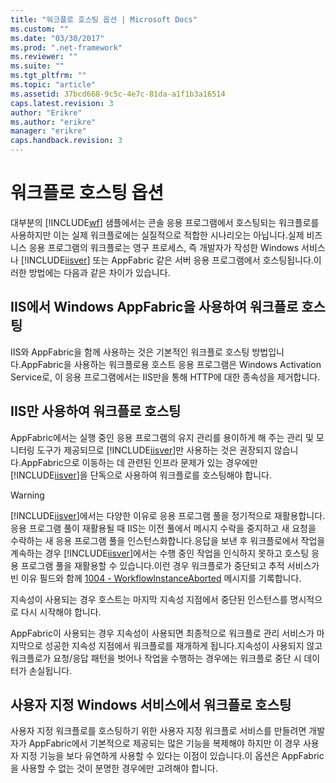 ```yaml
---
title: "워크플로 호스팅 옵션 | Microsoft Docs"
ms.custom: ""
ms.date: "03/30/2017"
ms.prod: ".net-framework"
ms.reviewer: ""
ms.suite: ""
ms.tgt_pltfrm: ""
ms.topic: "article"
ms.assetid: 37bcd668-9c5c-4e7c-81da-a1f1b3a16514
caps.latest.revision: 3
author: "Erikre"
ms.author: "erikre"
manager: "erikre"
caps.handback.revision: 3
---
```

# 워크플로 호스팅 옵션
대부분의 [!INCLUDE[wf](../../../includes/wf-md.md)] 샘플에서는 콘솔 응용 프로그램에서 호스팅되는 워크플로를 사용하지만 이는 실제 워크플로에는 실질적으로 적합한 시나리오는 아닙니다.실제 비즈니스 응용 프로그램의 워크플로는 영구 프로세스, 즉 개발자가 작성한 Windows 서비스나 [!INCLUDE[iisver](../../../includes/iisver-md.md)] 또는 AppFabric 같은 서버 응용 프로그램에서 호스팅됩니다.이러한 방법에는 다음과 같은 차이가 있습니다.  
  
## IIS에서 Windows AppFabric을 사용하여 워크플로 호스팅  
 IIS와 AppFabric을 함께 사용하는 것은 기본적인 워크플로 호스팅 방법입니다.AppFabric을 사용하는 워크플로용 호스트 응용 프로그램은 Windows Activation Service로, 이 응용 프로그램에서는 IIS만을 통해 HTTP에 대한 종속성을 제거합니다.  
  
## IIS만 사용하여 워크플로 호스팅  
 AppFabric에서는 실행 중인 응용 프로그램의 유지 관리를 용이하게 해 주는 관리 및 모니터링 도구가 제공되므로 [!INCLUDE[iisver](../../../includes/iisver-md.md)]만 사용하는 것은 권장되지 않습니다.AppFabric으로 이동하는 데 관련된 인프라 문제가 있는 경우에만 [!INCLUDE[iisver](../../../includes/iisver-md.md)]을 단독으로 사용하여 워크플로를 호스팅해야 합니다.  
  
> [!WARNING]
>  [!INCLUDE[iisver](../../../includes/iisver-md.md)]에서는 다양한 이유로 응용 프로그램 풀을 정기적으로 재활용합니다.응용 프로그램 풀이 재활용될 때 IIS는 이전 풀에서 메시지 수락을 중지하고 새 요청을 수락하는 새 응용 프로그램 풀을 인스턴스화합니다.응답을 보낸 후 워크플로에서 작업을 계속하는 경우 [!INCLUDE[iisver](../../../includes/iisver-md.md)]에서는 수행 중인 작업을 인식하지 못하고 호스팅 응용 프로그램 풀을 재활용할 수 있습니다.이런 경우 워크플로가 중단되고 추적 서비스가 빈 이유 필드와 함께 [1004 \- WorkflowInstanceAborted](../../../docs/framework/windows-workflow-foundation//1004-workflowinstanceaborted.md) 메시지를 기록합니다.  
>   
>  지속성이 사용되는 경우 호스트는 마지막 지속성 지점에서 중단된 인스턴스를 명시적으로 다시 시작해야 합니다.  
>   
>  AppFabric이 사용되는 경우 지속성이 사용되면 최종적으로 워크플로 관리 서비스가 마지막으로 성공한 지속성 지점에서 워크플로를 재개하게 됩니다.지속성이 사용되지 않고 워크플로가 요청\/응답 패턴을 벗어나 작업을 수행하는 경우에는 워크플로 중단 시 데이터가 손실됩니다.  
  
## 사용자 지정 Windows 서비스에서 워크플로 호스팅  
 사용자 지정 워크플로를 호스팅하기 위한 사용자 지정 워크플로 서비스를 만들려면 개발자가 AppFabric에서 기본적으로 제공되는 많은 기능을 복제해야 하지만 이 경우 사용자 지정 기능을 보다 유연하게 사용할 수 있다는 이점이 있습니다.이 옵션은 AppFabric을 사용할 수 없는 것이 분명한 경우에만 고려해야 합니다.